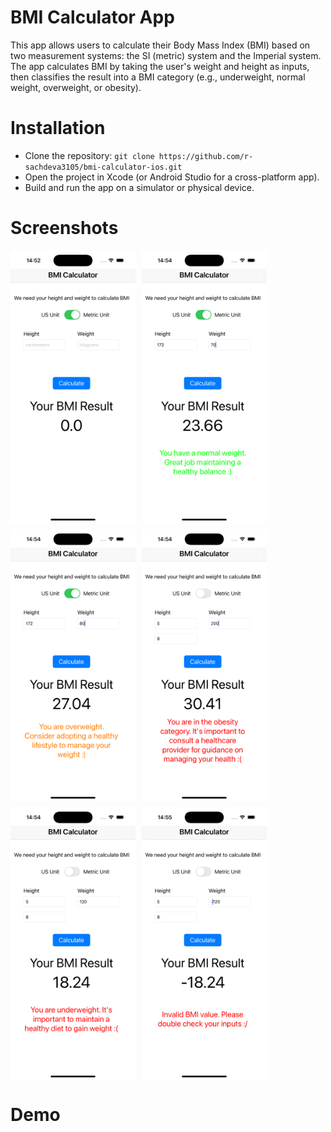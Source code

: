 # BMI Calculator App
This app allows users to calculate their Body Mass Index (BMI) based on two measurement systems: the SI (metric) system and the Imperial system. The app calculates BMI by taking the user's weight and height as inputs, then classifies the result into a BMI category (e.g., underweight, normal weight, overweight, or obesity).

# Installation
- Clone the repository: `git clone https://github.com/r-sachdeva3105/bmi-calculator-ios.git`
- Open the project in Xcode (or Android Studio for a cross-platform app).
- Build and run the app on a simulator or physical device.

# Screenshots
<div style="display: flex; flex-wrap: wrap; gap: 10px;">
  <img src="screenshots/screenshot1.png" alt="Screenshot 1" width="200"/>
  <img src="screenshots/screenshot2.png" alt="Screenshot 2" width="200"/>
  <img src="screenshots/screenshot3.png" alt="Screenshot 3" width="200"/>
  <img src="screenshots/screenshot4.png" alt="Screenshot 4" width="200"/>
  <img src="screenshots/screenshot5.png" alt="Screenshot 5" width="200"/>
  <img src="screenshots/screenshot6.png" alt="Screenshot 6" width="200"/>
</div>

# Demo
